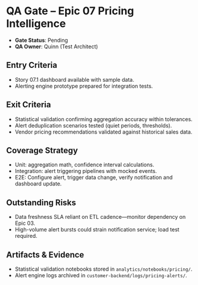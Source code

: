 # QA Gate – Epic 07 Pricing Intelligence

- **Gate Status**: Pending
- **QA Owner**: Quinn (Test Architect)

## Entry Criteria
- Story 07.1 dashboard available with sample data.
- Alerting engine prototype prepared for integration tests.

## Exit Criteria
- Statistical validation confirming aggregation accuracy within tolerances.
- Alert deduplication scenarios tested (quiet periods, thresholds).
- Vendor pricing recommendations validated against historical sales data.

## Coverage Strategy
- Unit: aggregation math, confidence interval calculations.
- Integration: alert triggering pipelines with mocked events.
- E2E: Configure alert, trigger data change, verify notification and dashboard update.

## Outstanding Risks
- Data freshness SLA reliant on ETL cadence—monitor dependency on Epic 03.
- High-volume alert bursts could strain notification service; load test required.

## Artifacts & Evidence
- Statistical validation notebooks stored in `analytics/notebooks/pricing/`.
- Alert engine logs archived in `customer-backend/logs/pricing-alerts/`.
